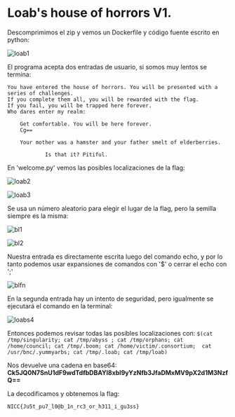 # Loab's house of horrors V1.

Descomprimimos el zip y vemos un Dockerfile y código fuente escrito en python:

![loab1](https://github.com/user-attachments/assets/db52ce43-9e71-4d43-ab44-c9c8ca516e5e)

El programa acepta dos entradas de usuario, si somos muy lentos se termina:
```
You have entered the house of horrors. You will be presented with a series of challenges.
If you complete them all, you will be rewarded with the flag.
If you fail, you will be trapped here forever.
Who dares enter my realm: 

    Get comfortable. You will be here forever.
    Cg==

    Your mother was a hamster and your father smelt of elderberries.

            Is that it? Pitiful.

```

En 'welcome.py' vemos las posibles localizaciones de la flag:

![loab2](https://github.com/user-attachments/assets/2b6217e4-f59e-48e8-9689-e2df26b67262)

![loab3](https://github.com/user-attachments/assets/47c4c2a2-23f2-4394-98fc-7b52af356926)

Se usa un número aleatorio para elegir el lugar de la flag, pero la semilla siempre es la misma:

![bl1](https://github.com/user-attachments/assets/f8f5e42f-4d5c-4984-870d-add36d1ad9f8)

![bl2](https://github.com/user-attachments/assets/887811b7-3180-4fee-81e4-e723844d18db)

Nuestra entrada es directamente escrita luego del comando echo, y por lo tanto podemos usar expansiones de comandos con '$' o cerrar el echo con ';'

![blfn](https://github.com/user-attachments/assets/fc42f16e-046b-41da-ac10-99eaef3c4c19)

En la segunda entrada hay un intento de seguridad, pero igualmente se ejecutará el comando en la terminal:

![loabs4](https://github.com/user-attachments/assets/5dfc0c03-bbc0-4ad5-8b29-dc70d6d64b57)

Entonces podemos revisar todas las posibles localizaciones con: `$(cat /tmp/singularity; cat /tmp/abyss ; cat /tmp/orphans; cat /home/council; cat /tmp/.boom; cat /home/victim/.consortium;  cat /usr/bnc/.yummyarbs; cat /tmp/.loab; cat /tmp/loab)`

Nos devuelve una cadena en base64: **Ck5JQ0N7SnU1dF9wdTdfbDBAYl8xbl9yYzNfb3JfaDMxMV9pX2d1M3NzfQ==**

La decodificamos y obtenemos la flag:

`NICC{Ju5t_pu7_l0@b_1n_rc3_or_h311_i_gu3ss}`



